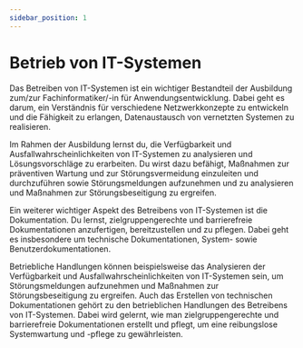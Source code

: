 ```yaml
---
sidebar_position: 1
---
```


# Betrieb von IT-Systemen

<!-- Betreiben von IT-Systemen
(8 4 Absatz 2 Nummer 8)

Netzwerkkonzepte für unterschiedliche Anwendungsgebiete unterscheiden
Datenaustausch von vernetzten Systemen
realisieren
Verfügbarkeit und Ausfallwahrscheinlichkeiten
analysieren und Lösungsvorschläge unterbreiten
Maßnahmen zur präventiven Wartung und zur
Störungsvermeidung einleiten und durchführen
Störungsmeldungen aufnehmen und analysieren
sowie Maßnahmen zur Störungsbeseitigung
ergreifen
Dokumentationen zielgruppengerecht und
barrierefrei anfertigen, bereitstellen und pflegen,
insbesondere technische Dokumentationen,
System- sowie Benutzerdokumentationen -->

Das Betreiben von IT-Systemen ist ein wichtiger Bestandteil der Ausbildung zum/zur Fachinformatiker/-in für Anwendungsentwicklung. Dabei geht es darum, ein Verständnis für verschiedene Netzwerkkonzepte zu entwickeln und die Fähigkeit zu erlangen, Datenaustausch von vernetzten Systemen zu realisieren.

Im Rahmen der Ausbildung lernst du, die Verfügbarkeit und Ausfallwahrscheinlichkeiten von IT-Systemen zu analysieren und Lösungsvorschläge zu erarbeiten. Du wirst dazu befähigt, Maßnahmen zur präventiven Wartung und zur Störungsvermeidung einzuleiten und durchzuführen sowie Störungsmeldungen aufzunehmen und zu analysieren und Maßnahmen zur Störungsbeseitigung zu ergreifen.

Ein weiterer wichtiger Aspekt des Betreibens von IT-Systemen ist die Dokumentation. Du lernst, zielgruppengerechte und barrierefreie Dokumentationen anzufertigen, bereitzustellen und zu pflegen. Dabei geht es insbesondere um technische Dokumentationen, System- sowie Benutzerdokumentationen.

Betriebliche Handlungen können beispielsweise das Analysieren der Verfügbarkeit und Ausfallwahrscheinlichkeiten von IT-Systemen sein, um Störungsmeldungen aufzunehmen und Maßnahmen zur Störungsbeseitigung zu ergreifen. Auch das Erstellen von technischen Dokumentationen gehört zu den betrieblichen Handlungen des Betreibens von IT-Systemen. Dabei wird gelernt, wie man zielgruppengerechte und barrierefreie Dokumentationen erstellt und pflegt, um eine reibungslose Systemwartung und -pflege zu gewährleisten.
